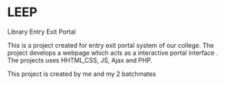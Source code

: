 # LEEP

Library Entry Exit Portal

This is a project created for entry exit portal system of our college. The project develops a webpage which acts as a interactive portal interface . The projects uses HHTML,CSS, JS, Ajax and PHP. 

This project is created by me and my 2 batchmates

